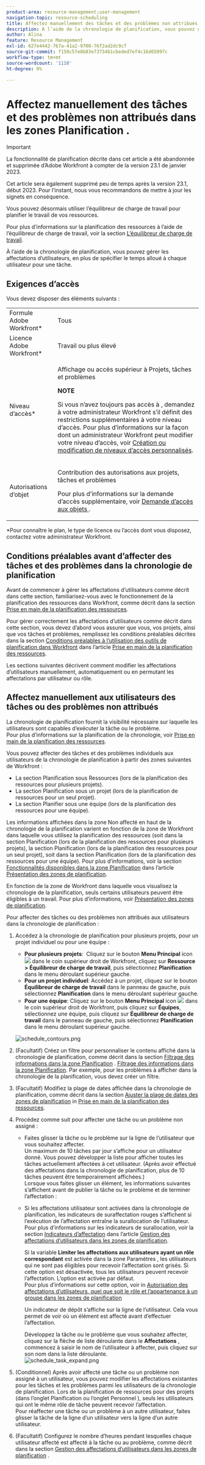 ```yaml
---
product-area: resource-management;user-management
navigation-topic: resource-scheduling
title: Affectez manuellement des tâches et des problèmes non attribués dans les zones Planification .
description: À l’aide de la chronologie de planification, vous pouvez gérer les affectations d’utilisateurs, en plus de spécifier le temps alloué à chaque utilisateur pour une tâche.
author: Alina
feature: Resource Management
exl-id: 627e4442-767a-41a2-9700-76f2ad2dc9cf
source-git-commit: f150c57e8b83e73734b1cbeded7ef4c16d65097c
workflow-type: tm+mt
source-wordcount: '1110'
ht-degree: 0%

---
```


# Affectez manuellement des tâches et des problèmes non attribués dans les zones Planification .

>[!IMPORTANT]
>  
><span class="preview">La fonctionnalité de planification décrite dans cet article a été abandonnée et supprimée d’Adobe Workfront à compter de la version 23.1 de janvier 2023.   </span>
>  
> <span class="preview"> Cet article sera également supprimé peu de temps après la version 23.1, début 2023. Pour l’instant, nous vous recommandons de mettre à jour les signets en conséquence. </span>
> 
><span class="preview"> Vous pouvez désormais utiliser l’équilibreur de charge de travail pour planifier le travail de vos ressources. </span>
>  
> <span class="preview">Pour plus d’informations sur la planification des ressources à l’aide de l’équilibreur de charge de travail, voir la section [L’équilibreur de charge de travail](../../resource-mgmt/workload-balancer/workload-balancer.md). </span>

<!-- 

>[!CAUTION] 
> 
> 
> <span class="preview">The information in this article refers to the Adobe Workfront's Scheduling tools. The Scheduling areas have been removed from the Preview environment and will be removed from the Production environment in **January 2023**.  </span> 
> <span class="preview"> Instead, you can schedule resources in the Workload Balancer. </span> 
> 
>* <span class="preview"> For information about scheduling resources using the Workload Balancer, see the section [The Workload Balancer](../../resource-mgmt/workload-balancer/workload-balancer.md).</span> 
> 
>* <span class="preview"> For more information about the deprecation and removal of the Scheduling tools, see [Deprecation of Resource Scheduling tools in Adobe Workfront](../../resource-mgmt/resource-mgmt-overview/deprecate-resource-scheduling.md).</span> 
-->

À l’aide de la chronologie de planification, vous pouvez gérer les affectations d’utilisateurs, en plus de spécifier le temps alloué à chaque utilisateur pour une tâche.

## Exigences d’accès

Vous devez disposer des éléments suivants :

<table style="table-layout:auto"> 
 <col> 
 <col> 
 <tbody> 
  <tr> 
   <td role="rowheader">Formule Adobe Workfront*</td> 
   <td> <p>Tous</p> </td> 
  </tr> 
  <tr> 
   <td role="rowheader">Licence Adobe Workfront*</td> 
   <td> <p>Travail ou plus élevé</p> </td> 
  </tr> 
  <tr> 
   <td role="rowheader">Niveau d’accès*</td> 
   <td> <p>Affichage ou accès supérieur à Projets, tâches et problèmes</p> <p><b>NOTE</b>

Si vous n’avez toujours pas accès à , demandez à votre administrateur Workfront s’il définit des restrictions supplémentaires à votre niveau d’accès. Pour plus d’informations sur la façon dont un administrateur Workfront peut modifier votre niveau d’accès, voir <a href="../../administration-and-setup/add-users/configure-and-grant-access/create-modify-access-levels.md" class="MCXref xref">Création ou modification de niveaux d’accès personnalisés</a>.</p> </td>
</tr> 
  <tr> 
   <td role="rowheader">Autorisations d’objet</td> 
   <td> <p>Contribution des autorisations aux projets, tâches et problèmes</p> <p>Pour plus d’informations sur la demande d’accès supplémentaire, voir <a href="../../workfront-basics/grant-and-request-access-to-objects/request-access.md" class="MCXref xref">Demande d’accès aux objets </a>.</p> </td> 
  </tr> 
 </tbody> 
</table>

*Pour connaître le plan, le type de licence ou l’accès dont vous disposez, contactez votre administrateur Workfront.

## Conditions préalables avant d’affecter des tâches et des problèmes dans la chronologie de planification

Avant de commencer à gérer les affectations d’utilisateurs comme décrit dans cette section, familiarisez-vous avec le fonctionnement de la planification des ressources dans Workfront, comme décrit dans la section [Prise en main de la planification des ressources](../../resource-mgmt/resource-scheduling/get-started-resource-scheduling.md).

Pour gérer correctement les affectations d’utilisateurs comme décrit dans cette section, vous devez d’abord vous assurer que vous, vos projets, ainsi que vos tâches et problèmes, remplissez les conditions préalables décrites dans la section [Conditions préalables à l’utilisation des outils de planification dans Workfront](../../resource-mgmt/resource-scheduling/get-started-resource-scheduling.md#prerequisites) dans l’article [Prise en main de la planification des ressources](../../resource-mgmt/resource-scheduling/get-started-resource-scheduling.md).

Les sections suivantes décrivent comment modifier les affectations d’utilisateurs manuellement, automatiquement ou en permutant les affectations par utilisateur ou rôle.

## Affectez manuellement aux utilisateurs des tâches ou des problèmes non attribués

La chronologie de planification fournit la visibilité nécessaire sur laquelle les utilisateurs sont capables d’exécuter la tâche ou le problème.\
Pour plus d’informations sur la planification de la chronologie, voir [Prise en main de la planification des ressources](../../resource-mgmt/resource-scheduling/get-started-resource-scheduling.md).

Vous pouvez affecter des tâches et des problèmes individuels aux utilisateurs de la chronologie de planification à partir des zones suivantes de Workfront :

* La section Planification sous Ressources (lors de la planification des ressources pour plusieurs projets).
* La section Planification sous un projet (lors de la planification de ressources pour un seul projet).
* La section Planifier sous une équipe (lors de la planification des ressources pour une équipe).

Les informations affichées dans la zone Non affecté en haut de la chronologie de la planification varient en fonction de la zone de Workfront dans laquelle vous utilisez la planification des ressources (soit dans la section Planification (lors de la planification des ressources pour plusieurs projets), la section Planification (lors de la planification des ressources pour un seul projet), soit dans la section Planification (lors de la planification des ressources pour une équipe). Pour plus d’informations, voir la section [Fonctionnalités disponibles dans la zone Planification](../../resource-mgmt/resource-scheduling/overview-scheduling-areas.md#functionality-available-in-the-scheduling-area) dans l’article [Présentation des zones de planification](../../resource-mgmt/resource-scheduling/overview-scheduling-areas.md).

En fonction de la zone de Workfront dans laquelle vous visualisez la chronologie de la planification, seuls certains utilisateurs peuvent être éligibles à un travail. Pour plus d’informations, voir [Présentation des zones de planification](../../resource-mgmt/resource-scheduling/overview-scheduling-areas.md).

Pour affecter des tâches ou des problèmes non attribués aux utilisateurs dans la chronologie de planification :

1. Accédez à la chronologie de planification pour plusieurs projets, pour un projet individuel ou pour une équipe :

   * **Pour plusieurs projets**:  Cliquez sur le bouton **Menu Principal** icon ![](assets/main-menu-icon.png) dans le coin supérieur droit de Workfront, cliquez sur **Ressource > Équilibreur de charge de travail**, puis sélectionnez **Planification** dans le menu déroulant supérieur gauche.
   * **Pour un projet individuel**: Accédez à un projet, cliquez sur le bouton **Équilibreur de charge de travail** dans le panneau de gauche, puis sélectionnez **Planification** dans le menu déroulant supérieur gauche.
   * **Pour une équipe**: Cliquez sur le bouton **Menu Principal** icon ![](assets/main-menu-icon.png) dans le coin supérieur droit de Workfront, puis cliquez sur **Équipes**, sélectionnez une équipe, puis cliquez sur **Équilibreur de charge de travail** dans le panneau de gauche, puis sélectionnez **Planification** dans le menu déroulant supérieur gauche.

   ![schedule_contours.png](assets/scheduling-contours-350x139.png)

1. (Facultatif) Créez un filtre pour personnaliser le contenu affiché dans la chronologie de planification, comme décrit dans la section [Filtrage des informations dans la zone Planification](../../resource-mgmt/resource-scheduling/filter-scheduling-area.md) . [Filtrage des informations dans la zone Planification](../../resource-mgmt/resource-scheduling/filter-scheduling-area.md). Par exemple, pour les problèmes à afficher dans la chronologie de la planification, vous devez créer un filtre.

1. (Facultatif) Modifiez la plage de dates affichée dans la chronologie de planification, comme décrit dans la section [Ajuster la plage de dates des zones de planification](../../resource-mgmt/resource-scheduling/get-started-resource-scheduling.md#adjusting-the-date-range-for-which-data-is-displayed) in [Prise en main de la planification des ressources](../../resource-mgmt/resource-scheduling/get-started-resource-scheduling.md).

1. Procédez comme suit pour affecter une tâche ou un problème non assigné :

   * Faites glisser la tâche ou le problème sur la ligne de l’utilisateur que vous souhaitez affecter.\
      Un maximum de 10 tâches par jour s’affiche pour un utilisateur donné. Vous pouvez développer la liste pour afficher toutes les tâches actuellement affectées à cet utilisateur. (Après avoir effectué des affectations dans la chronologie de planification, plus de 10 tâches peuvent être temporairement affichées.)\
      Lorsque vous faites glisser un élément, les informations suivantes s’affichent avant de publier la tâche ou le problème et de terminer l’affectation :

   * Si les affectations utilisateur sont activées dans la chronologie de planification, les indicateurs de suraffectation rouges s’affichent si l’exécution de l’affectation entraîne la surallocation de l’utilisateur.\
      Pour plus d’informations sur les indicateurs de surallocation, voir la section [Indicateurs d’affectation](../../resource-mgmt/resource-scheduling/manage-allocations-scheduling-areas.md#understanding-allocation-indicators) dans l’article [Gestion des affectations d’utilisateurs dans les zones de planification](../../resource-mgmt/resource-scheduling/manage-allocations-scheduling-areas.md).

      Si la variable **Limiter les affectations aux utilisateurs ayant un rôle correspondant** est activée dans la zone Paramètres , les utilisateurs qui ne sont pas éligibles pour recevoir l’affectation sont grisés. Si cette option est désactivée, tous les utilisateurs peuvent recevoir l’affectation. L’option est activée par défaut.\
      Pour plus d’informations sur cette option, voir [](../../resource-mgmt/resource-scheduling/assignments-regardless-of-role-or-group-scheduling-areas.md#allowing-assignmennts-to-users-regardless-of-role) in [Autorisation des affectations d’utilisateurs, quel que soit le rôle et l’appartenance à un groupe dans les zones de planification](../../resource-mgmt/resource-scheduling/assignments-regardless-of-role-or-group-scheduling-areas.md)

      Un indicateur de dépôt s’affiche sur la ligne de l’utilisateur. Cela vous permet de voir où un élément est affecté avant d’effectuer l’affectation.

      Développez la tâche ou le problème que vous souhaitez affecter, cliquez sur la flèche de liste déroulante dans le **Affectations** , commencez à saisir le nom de l’utilisateur à affecter, puis cliquez sur son nom dans la liste déroulante.\
      ![schedule_task_expand.png](assets/schedule-task-expanded-350x170.png)

1. (Conditionnel) Après avoir affecté une tâche ou un problème non assigné à un utilisateur, vous pouvez modifier les affectations existantes pour les tâches et les problèmes parmi les utilisateurs de la chronologie de planification. Lors de la planification de ressources pour des projets (dans l’onglet Planification ou l’onglet Personnel ), seuls les utilisateurs qui ont le même rôle de tâche peuvent recevoir l’affectation.\
   Pour réaffecter une tâche ou un problème à un autre utilisateur, faites glisser la tâche de la ligne d’un utilisateur vers la ligne d’un autre utilisateur.
1. (Facultatif) Configurez le nombre d’heures pendant lesquelles chaque utilisateur affecté est affecté à la tâche ou au problème, comme décrit dans la section [Gestion des affectations d’utilisateurs dans les zones de planification](../../resource-mgmt/resource-scheduling/manage-allocations-scheduling-areas.md) .
